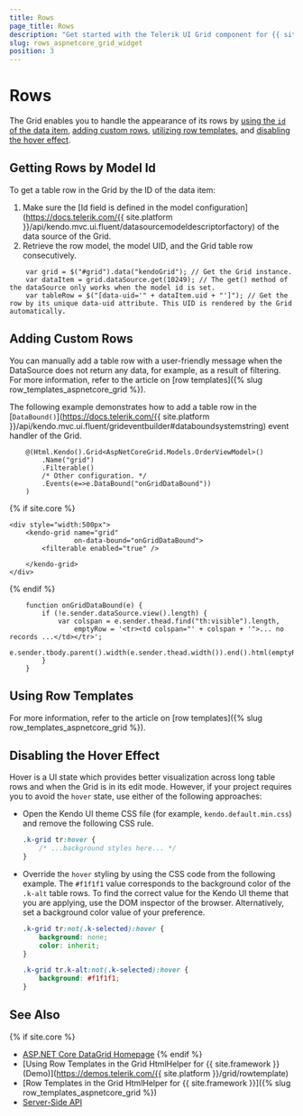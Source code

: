 ```yaml
---
title: Rows
page_title: Rows
description: "Get started with the Telerik UI Grid component for {{ site.framework }} and learn how to handle the most common scenarios when configuring the behavior of its rows."
slug: rows_aspnetcore_grid_widget
position: 3
---
```


# Rows

The Grid enables you to handle the appearance of its rows by [using the `id` of the data item](#getting-rows-by-model-id), [adding custom rows](#adding-custom-rows), [utilizing row templates](#using-row-templates), and [disabling the hover effect](#disabling-the-hover-effect).  

## Getting Rows by Model Id

To get a table row in the Grid by the ID of the data item:

1. Make sure the [Id field is defined in the model configuration](https://docs.telerik.com/{{ site.platform }}/api/kendo.mvc.ui.fluent/datasourcemodeldescriptorfactory) of the data source of the Grid.
2. Retrieve the row model, the model UID, and the Grid table row consecutively.

```JS script
    var grid = $("#grid").data("kendoGrid"); // Get the Grid instance.
    var dataItem = grid.dataSource.get(10249); // The get() method of the dataSource only works when the model id is set.
    var tableRow = $("[data-uid='" + dataItem.uid + "']"); // Get the row by its unique data-uid attribute. This UID is rendered by the Grid automatically.
```

## Adding Custom Rows

You can manually add a table row with a user-friendly message when the DataSource does not return any data, for example, as a result of filtering. For more information, refer to the article on [row templates]({% slug row_templates_aspnetcore_grid %}).

The following example demonstrates how to add a table row in the [`DataBound()`](https://docs.telerik.com/{{ site.platform }}/api/kendo.mvc.ui.fluent/grideventbuilder#databoundsystemstring) event handler of the Grid.

```HtmlHelper
    @(Html.Kendo().Grid<AspNetCoreGrid.Models.OrderViewModel>()
        .Name("grid")
        .Filterable()
        /* Other configuration. */
        .Events(e=>e.DataBound("onGridDataBound"))
    )
```
{% if site.core %}
```TagHelper
<div style="width:500px">
    <kendo-grid name="grid"
                on-data-bound="onGridDataBound">
        <filterable enabled="true" />

    </kendo-grid>
</div>
```
{% endif %}
```JS script
    function onGridDataBound(e) {
        if (!e.sender.dataSource.view().length) {
            var colspan = e.sender.thead.find("th:visible").length,
                emptyRow = '<tr><td colspan="' + colspan + '">... no records ...</td></tr>';
            e.sender.tbody.parent().width(e.sender.thead.width()).end().html(emptyRow);
        }
    }
```

## Using Row Templates

For more information, refer to the article on [row templates]({% slug row_templates_aspnetcore_grid %}).

## Disabling the Hover Effect

Hover is a UI state which provides better visualization across long table rows and when the Grid is in its edit mode. However, if your project requires you to avoid the `hover` state, use either of the following approaches:

* Open the Kendo UI theme CSS file (for example, `kendo.default.min.css`) and remove the following CSS rule.

    ```CSS
    .k-grid tr:hover {
        /* ...background styles here... */
    }
    ```

* Override the `hover` styling by using the CSS code from the following example. The `#f1f1f1` value corresponds to the background color of the `.k-alt` table rows. To find the correct value for the Kendo UI theme that you are applying, use the DOM inspector of the browser. Alternatively, set a background color value of your preference.

    ```CSS
    .k-grid tr:not(.k-selected):hover {
        background: none;
        color: inherit;
    }

    .k-grid tr.k-alt:not(.k-selected):hover {
        background: #f1f1f1;
    }
    ```

## See Also

{% if site.core %}
* [ASP.NET Core DataGrid Homepage](https://www.telerik.com/aspnet-core-ui/grid)
{% endif %}
* [Using Row Templates in the Grid HtmlHelper for {{ site.framework }} (Demo)](https://demos.telerik.com/{{ site.platform }}/grid/rowtemplate)
* [Row Templates in the Grid HtmlHelper for {{ site.framework }}]({% slug row_templates_aspnetcore_grid %})
* [Server-Side API](/api/grid)
